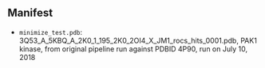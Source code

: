 ## Manifest

* `minimize_test.pdb`: 3Q53_A_5KBQ_A_2K0_1_195_2K0_2OI4_X_JM1_rocs_hits_0001.pdb, PAK1 kinase, from original pipeline run against PDBID  4P90, run on July 10, 2018

